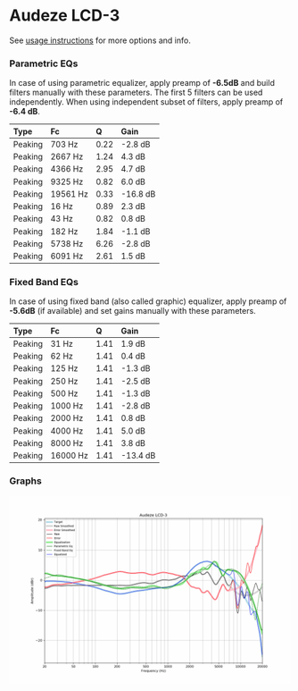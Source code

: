 # Audeze LCD-3
See [usage instructions](https://github.com/jaakkopasanen/AutoEq#usage) for more options and info.

### Parametric EQs
In case of using parametric equalizer, apply preamp of **-6.5dB** and build filters manually
with these parameters. The first 5 filters can be used independently.
When using independent subset of filters, apply preamp of **-6.4 dB**.

| Type    | Fc       |    Q | Gain     |
|:--------|:---------|:-----|:---------|
| Peaking | 703 Hz   | 0.22 | -2.8 dB  |
| Peaking | 2667 Hz  | 1.24 | 4.3 dB   |
| Peaking | 4366 Hz  | 2.95 | 4.7 dB   |
| Peaking | 9325 Hz  | 0.82 | 6.0 dB   |
| Peaking | 19561 Hz | 0.33 | -16.8 dB |
| Peaking | 16 Hz    | 0.89 | 2.3 dB   |
| Peaking | 43 Hz    | 0.82 | 0.8 dB   |
| Peaking | 182 Hz   | 1.84 | -1.1 dB  |
| Peaking | 5738 Hz  | 6.26 | -2.8 dB  |
| Peaking | 6091 Hz  | 2.61 | 1.5 dB   |

### Fixed Band EQs
In case of using fixed band (also called graphic) equalizer, apply preamp of **-5.6dB**
(if available) and set gains manually with these parameters.

| Type    | Fc       |    Q | Gain     |
|:--------|:---------|:-----|:---------|
| Peaking | 31 Hz    | 1.41 | 1.9 dB   |
| Peaking | 62 Hz    | 1.41 | 0.4 dB   |
| Peaking | 125 Hz   | 1.41 | -1.3 dB  |
| Peaking | 250 Hz   | 1.41 | -2.5 dB  |
| Peaking | 500 Hz   | 1.41 | -1.3 dB  |
| Peaking | 1000 Hz  | 1.41 | -2.8 dB  |
| Peaking | 2000 Hz  | 1.41 | 0.8 dB   |
| Peaking | 4000 Hz  | 1.41 | 5.0 dB   |
| Peaking | 8000 Hz  | 1.41 | 3.8 dB   |
| Peaking | 16000 Hz | 1.41 | -13.4 dB |

### Graphs
![](./Audeze%20LCD-3.png)